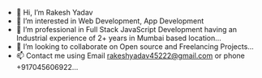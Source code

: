 - 👋 Hi, I’m Rakesh Yadav
- 👀 I’m interested in Web Development, App Development
- 🌱 I’m professional in Full Stack JavaScript Development having an Industrial experience of 2+ years in Mumbai based location...
- 💞️ I’m looking to collaborate on Open source and Freelancing Projects...
- 📫 Contact me using Email rakeshyadav45222@gmail.com or phone +917045606922...

<!---
rakeshSoftwareDevops/rakeshSoftwareDevops is a ✨ special ✨ repository because its `README.md` (this file) appears on your GitHub profile.
You can click the Preview link to take a look at your changes.
--->
